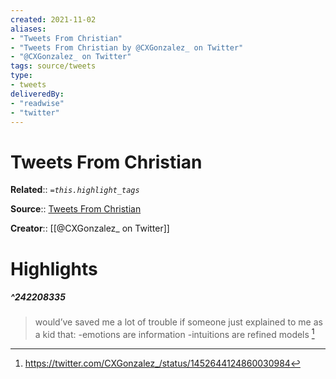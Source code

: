 ```yaml
---
created: 2021-11-02
aliases:
- "Tweets From Christian"
- "Tweets From Christian by @CXGonzalez_ on Twitter"
- "@CXGonzalez_ on Twitter"
tags: source/tweets
type: 
- tweets
deliveredBy: 
- "readwise"
- "twitter"
---
```

# Tweets From Christian

**Related**:: 
*`=this.highlight_tags`*

**Source**:: [Tweets From Christian](https://twitter.com/CXGonzalez_)

**Creator**:: [[@CXGonzalez_ on Twitter]]

# Highlights
##### ^242208335
  
> would’ve saved me a lot of trouble if someone just explained to me as a kid that:
> -emotions are information
> -intuitions are refined models 
  [^242208335]

[^242208335]:  https://twitter.com/CXGonzalez_/status/1452644124860030984

